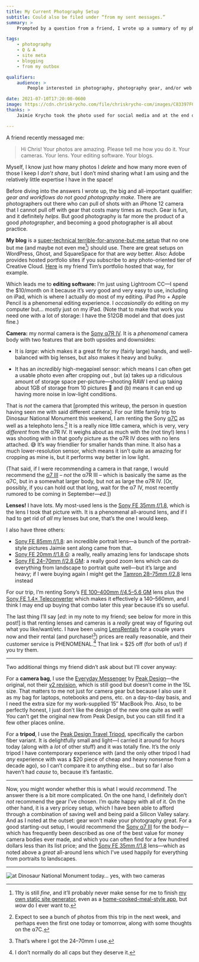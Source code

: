 ```yaml
---
title: My Current Photography Setup
subtitle: Could also be filed under “from my sent messages.”
summary: >
    Prompted by a question from a friend, I wrote up a summary of my photography workflow end to end. Here’s the rundown.

tags:
    - photography
    - Q & A
    - site meta
    - blogging
    - from my outbox

qualifiers:
    audience: >
        People interested in photography, photography gear, and/or web workflows for publishing photography.

date: 2021-07-10T17:20:00-0600
image: https://cdn.chriskrycho.com/file/chriskrycho-com/images/C83397FC-DC11-4D08-A683-5C6BFA2A8263.jpeg
thanks: >
    Jaimie Krycho took the photo used for social media and at the end of the post!

---
```


A friend recently messaged me:

> Hi Chris! Your photos are amazing. Please tell me how you do it. Your cameras. Your lens. Your editing software. Your blogs.

Myself, I know just how many photos I *delete* and how many more even of those I keep I *don’t share*, but I don’t mind sharing what I am using and the relatively little expertise I have in the space!

<div class=callout>

Before diving into the answers I wrote up, the big and all-important qualifier: *gear and workflows do not good photography make*. There are photographers out there who can pull of shots with an iPhone 12 camera that I cannot pull off with gear that costs many times as much. Gear is fun, and it definitely *helps*. But good photography is far more the product of a good *photographer*, and becoming a good photographer is all about practice.

</div>

**My blog** is a [super-technical terrible-for-anyone-but-me setup](https://github.com/chriskrycho/v5.chriskrycho.com/) that no one but me (and maybe not even me[^lightning]) should use. There are great setups on WordPress, Ghost, and SquareSpace for that are *way* better. Also: Adobe provides hosted portfolio sites if you subscribe to any photo-oriented tier of Creative Cloud. [Here](https://photos.tdhopper.com) is my friend Tim’s portfolio hosted that way, for example.

[^lightning]: 11ty is still *fine*, and it’ll probably never make sense for me to finish [my own static site generator](https://github.com/chriskrycho/lightning-rs), even as a [home-cooked-meal-style app](https://www.robinsloan.com/notes/home-cooked-app/), but *wow* do I ever want to.

Which leads me to **editing software:** I’m just using Lightroom CC—I spend the $10/month on it because it’s *very* good and very easy to use, including on iPad, which is where I actually do most of my editing. iPad Pro + Apple Pencil is a phenomenal editing experience. I *occasionally* do editing on my computer but… mostly just on my iPad. (Note that to make that work you need one with a lot of storage: I have the 512GB model and that does just fine.)

**Camera:** my normal camera is the [Sony α7R IV](https://electronics.sony.com/imaging/interchangeable-lens-cameras/all-interchangeable-lens-cameras/p/ilce7rm4-b). It is a *phenomenal* camera body with two features that are both upsides and downsides:

- It is *large*: which makes it a great fit for my (fairly large) hands, and well-balanced with big lenses, but also makes it heavy and bulky.

- It has an *incredibly* high-megapixel sensor: which means I can often get a usable photo even after cropping out , but (a) takes up a ridiculous amount of storage space per-picture—shooting RAW I end up taking about 1GB of storage from 10 pictures 🤯 and (b) means it can end up having more noise in low-light conditions.

That is *not* the camera that [prompted this writeup, the person in question having seen me with said different camera]. For our little family trip to Dinosaur National Monument this weekend, I am renting the Sony [α7C](https://www.sony.com/electronics/interchangeable-lens-cameras/ilce-7c/specifications) as well as a telephoto lens.[^vacation] It is a really nice little camera, which is very, very *different* from the α7R IV. It weighs about as much with the (not tiny!) lens I was shooting with in that goofy picture as the α7R IV does with no lens attached. 😅 It’s way friendlier for smaller hands than mine. It also has a much lower-resolution sensor, which means it isn’t quite as amazing for cropping as mine is, but it performs way better in low light.

[^vacation]: Expect to see a bunch of photos from this trip in the next week, and perhaps even the first one today or tomorrow, along with some thoughts on the α7C.

(That said, if I were recommending a camera in that range, I would recommend the [α7 III][a7III] – *not* the α7R III – which is basically the same as the α7C, but in a somewhat larger body, but not as large the α7R IV. [Or, possibly, if you can hold out that long, wait for the α7 IV, most recently rumored to be coming in September—*ed.*])

[a7III]: https://electronics.sony.com/imaging/interchangeable-lens-cameras/full-frame/p/ilce7m3-b

**Lenses!** I have lots. My most-used lens is the [Sony FE 35mm 𝑓/1.8][35-f1.8], which is the lens I took that picture with. It is a phenomenal all-around lens, and if I had to get rid of *all* my lenses but one, that’s the one I would keep.

[35-f1.8]: https://electronics.sony.com/imaging/lenses/all-e-mount/p/sel35f18f

I also have three others:

- [Sony FE 85mm 𝑓/1.8](https://electronics.sony.com/imaging/lenses/full-frame-e-mount/p/sel85f18-2): an incredible portrait lens—a bunch of the portrait-style pictures Jaimie sent along came from that.
- [Sony FE 20mm 𝑓/1.8 G](https://electronics.sony.com/imaging/lenses/all-e-mount/p/sel20f18g): a really, really amazing lens for landscape shots
- [Sony FE 24–70mm 𝑓/2.8 GM](https://electronics.sony.com/imaging/lenses/all-e-mount/p/sel2470gm): a really good zoom lens which can do everything from landscape to portrait quite well—but it’s large and heavy; if I were buying again I might get the [Tamron 28–75mm 𝑓/2.8](https://www.bhphotovideo.com/c/product/1393332-REG/tamron_a036_28_75mm_f_2_8_di_iii.html) lens instead

For our trip, I’m renting Sony’s [FE 100–400mm 𝑓/4.5–5.6 GM](https://electronics.sony.com/imaging/lenses/full-frame-e-mount/p/sel100400gm) lens plus the [Sony FE 1.4× Teleconverter](https://electronics.sony.com/imaging/lenses/all-e-mount/p/sel14tc) which makes it effectively a 140–560mm, and I think I may end up buying that combo later this year because it’s so useful.

The last thing I’ll say [*ed*: in my note to my friend; see below for more in this post!] is that renting lenses and cameras is a *really* great way of figuring out what you like/want/etc. I have been using [LensRentals](https://share.lensrentals.com/x/P0ryBz) for a couple years now and their rental (and purchase\![^purchase]) prices are really reasonable, and their customer service is <span class=smcp>PHENOMENAL</span>.[^ac] That link = $25 off (for both of us!) if you try them.

[^purchase]: That’s where I got the 24–70mm I use.

[^ac]: I don’t normally do all caps but they deserve it.

---

Two additional things my friend didn’t ask about but I’ll cover anyway:

For a **camera bag**, I use the [Everyday Messenger](https://www.peakdesign.com/collections/everyday-bags/products/everyday-messenger-v1) by [Peak Design](https://www.peakdesign.com)—the original, not their [v2 revision](https://www.peakdesign.com/collections/everyday-bags/products/everyday-messenger?variant=29741439189036), which is still good but doesn’t come in the 15L size. That matters to me not just for camera gear but because I also use it as my bag for laptops, notebooks and pens, etc. on a day-to-day basis, and I need the extra size for my work-supplied 15″ MacBook Pro. Also, to be perfectly honest, I just don’t like the design of the new one quite as well! You can’t get the original new from Peak Design, but you can still find it a few other places online.

For a **tripod**, I use the [Peak Design Travel Tripod](https://www.peakdesign.com/pages/travel-tripod), specifically the carbon fiber variant. It is delightfully small and light—I carried it around for hours today (along with a *lot* of other stuff) and it was totally fine. It’s the only tripod I have contemporary experience with (and the only other tripod I had *any* experience with was a $20 piece of cheap and heavy nonsense from a decade ago), so I can’t compare it to anything else… but so far I also haven’t had *cause* to, because it’s fantastic.

---

Now, you might wonder whether this is what I would *recommend*. The answer there is a bit more complicated. On the one hand, I definitely don’t *not* recommend the gear I’ve chosen. I’m quite happy with all of it. On the other hand, it is a very pricey setup, which I have been able to afford through a combination of saving well and being paid a Silicon Valley salary. And as I noted at the outset: gear won’t make your photography great. For a good starting-out setup, I would recommend the [Sony α7 III][a7III] for the body—which has frequently been described as one of the best value for money camera bodies ever made, and which you can often find for a few hundred dollars less than its list price; and the [Sony FE 35mm 𝑓/1.8][35-f1.8] lens—which as noted above a *great* all-around lens which I’ve used happily for everything from portraits to landscapes.

---

![at Dinosaur National Monument today… yes, with two cameras](https://cdn.chriskrycho.com/file/chriskrycho-com/images/C83397FC-DC11-4D08-A683-5C6BFA2A8263.jpeg)
